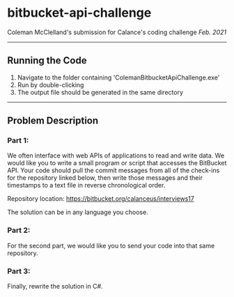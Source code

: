 # bitbucket-api-challenge
Coleman McClelland's submission for Calance's coding challenge _Feb. 2021_

---
## Running the Code

1. Navigate to the folder containing 'ColemanBitbucketApiChallenge.exe'
2. Run by double-clicking
3. The output file should be generated in the same directory

---
## Problem Description
### Part 1:

We often interface with web APIs of applications to read and write data. We would like you to write a small program or script that accesses the BitBucket API.  Your code should pull the commit messages from all of the check-ins for the repository linked below, then write those messages and their timestamps to a text file in reverse chronological order.  

Repository location: https://bitbucket.org/calanceus/interviews17 

The solution can be in any language you choose.

### Part 2: 

For the second part, we would like you to send your code into that same repository.

### Part 3:

Finally, rewrite the solution in C#.